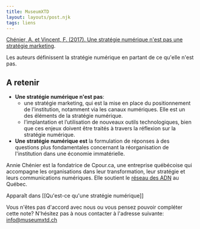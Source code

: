 ```yaml
---
title: MuseumXTD
layout: layouts/post.njk
tags: liens
---
```

[Chénier, A. et Vincent, F. (2017). Une stratégie numérique n'est pas une stratégie marketing](https://cpour.ca/2017/02/14/une-strategie-numerique-nest-pas-une-strategie-marketing/).

Les auteurs définissent la stratégie numérique en partant de ce qu'elle n'est pas.  

## A retenir
- **Une stratégie numérique n'est pas**: 
	- une stratégie marketing, qui est la mise en place du positionnement de l'institution, notamment via les canaux numériques. Elle est un des éléments de la stratégie numérique.   
	- l’implantation et l’utilisation de nouveaux outils technologiques, bien que ces enjeux doivent être traités à travers la réflexion sur la stratégie numérique.   
- **Une stratégie numérique est** la formulation de réponses à des questions plus fondamentales concernant la réorganisation de l'institution dans une économie immatérielle. 

Annie Chénier est la fondatrice de Cpour.ca, une entreprise québécoise qui accompagne les organisations dans leur transformation, leur stratégie et leurs communications numériques. Elle soutient le [réseau des ADN](https://wiki.reseauadn.ca/wiki/Accueil) au Québec. 

Apparaît dans [[Qu'est-ce qu'une stratégie numérique]]  

Vous n'êtes pas d'accord avec nous ou vous pensez pouvoir compléter cette note? N'hésitez pas à nous contacter à l'adresse suivante: [info@museumxtd.ch](mailto:info@museumxtd.ch)  